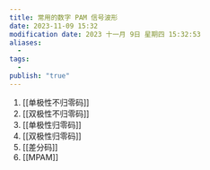 ```yaml
---
title: 常用的数字 PAM 信号波形
date: 2023-11-09 15:32
modification date: 2023 十一月 9日 星期四 15:32:53
aliases:
  - 
tags:
  - 
publish: "true"
---
```


1. [[单极性不归零码]]
2. [[双极性不归零码]]
3. [[单极性归零码]]
4. [[双极性归零码]]
5. [[差分码]]
6. [[MPAM]]
